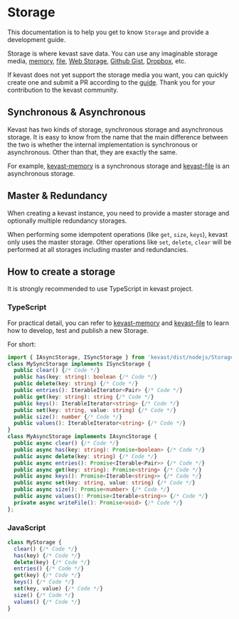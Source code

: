 # Storage
This documentation is to help you get to know `Storage` and provide a development guide.

Storage is where kevast save data. You can use any imaginable storage media, [memory](https://github.com/kevast/kevast-memory.js), [file](https://github.com/kevast/kevast-file.js), [Web Storage](https://developer.mozilla.org/docs/Web/API/Web_Storage_API), [Github Gist](https://gist.github.com/), [Dropbox](https://www.dropbox.com/), etc.

If kevast does not yet support the storage media you want, you can quickly create one and submit a PR according to the [guide](#how-to-create-a-storage). Thank you for your contribution to the kevast community.

## Synchronous & Asynchronous
Kevast has two kinds of storage, synchronous storage and asynchronous storage. It is easy to know from the name that the main difference between the two is whether the internal implementation is synchronous or asynchronous. Other than that, they are exactly the same.

For example, [kevast-memory](https://github.com/kevast/kevast-memory.js) is a synchronous storage and [kevast-file](https://github.com/kevast/kevast-file.js) is an asynchronous storage.

## Master & Redundancy
When creating a kevast instance, you need to provide a master storage and optionally multiple redundancy storages.

When performing some idempotent operations (like `get`, `size`, `keys`), kevast only uses the master storage. Other operations like `set`, `delete`, `clear` will be performed at all storages including master and redundancies.

## How to create a storage
It is strongly recommended to use TypeScript in kevast project.

### TypeScript
For practical detail, you can refer to [kevast-memory](https://github.com/kevast/kevast-memory.js) and [kevast-file](https://github.com/kevast/kevast-file.js) to learn how to develop, test and publish a new Storage.

For short:
```typescript
import { IAsyncStorage, ISyncStorage } from 'kevast/dist/nodejs/Storage';
class MySyncStorage implements ISyncStorage {
  public clear() {/* Code */}
  public has(key: string): boolean {/* Code */}
  public delete(key: string) {/* Code */}
  public entries(): IterableIterator<Pair> {/* Code */}
  public get(key: string): string {/* Code */}
  public keys(): IterableIterator<string> {/* Code */}
  public set(key: string, value: string) {/* Code */}
  public size(): number {/* Code */}
  public values(): IterableIterator<string> {/* Code */}
}
class MyAsyncStorage implements IAsyncStorage {
  public async clear() {/* Code */}
  public async has(key: string): Promise<boolean> {/* Code */}
  public async delete(key: string) {/* Code */}
  public async entries(): Promise<Iterable<Pair>> {/* Code */}
  public async get(key: string): Promise<string> {/* Code */}
  public async keys(): Promise<Iterable<string>> {/* Code */}
  public async set(key: string, value: string) {/* Code */}
  public async size(): Promise<number> {/* Code */}
  public async values(): Promise<Iterable<string>> {/* Code */}
  private async writeFile(): Promise<void> {/* Code */}
};
```
### JavaScript
```javascript
class MyStorage {
  clear() {/* Code */}
  has(key) {/* Code */}
  delete(key) {/* Code */}
  entries() {/* Code */}
  get(key) {/* Code */}
  keys() {/* Code */}
  set(key, value) {/* Code */}
  size() {/* Code */}
  values() {/* Code */}
}
```
